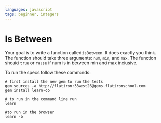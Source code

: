 ```yaml
---
languages: javascript
tags: beginner, integers
---
```


# Is Between

Your goal is to write a function called `isBetween`. It does exactly you think. The function should take three arguments: `num`, `min`, and `max`. The function should `true` or `false` if num is in between min and max inclusive.

To run the specs follow these commands:
```shell
# first install the new gem to run the tests
gem sources -a http://flatiron:33west26@gems.flatironschool.com
gem install learn-co

# to run in the command line run
learn

#to run in the browser
learn -b
```